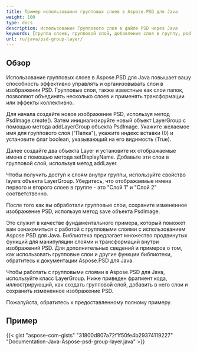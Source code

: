 ```yaml
---
title: Пример использования групповых слоев в Aspose.PSD для Java
weight: 100
type: docs
description: Использование Группового слоя в файле PSD через Java
keywords: [группа слоев, групповой слой, добавление слоя в группу, psd api, java, образец кода]
url: ru/java/psd-group-layer/
---
```


## **Обзор**

Использование групповых слоев в Aspose.PSD для Java повышает вашу способность эффективно управлять и организовывать слои в изображении PSD. Групповые слои, также известные как слои папок, позволяют объединять несколько слоев и применять трансформации или эффекты коллективно.

Для начала создайте новое изображение PSD, используя метод PsdImage.create(). Затем инициализируйте новый объект LayerGroup с помощью метода addLayerGroup объекта PsdImage. Укажите желаемое имя для группового слоя ("Папка"), укажите индекс вставки (0) и установите флаг boolean, указывающий на его видимость (True).

Далее создайте два объекта Layer и установите их отображаемые имена с помощью метода setDisplayName. Добавьте эти слои в групповой слой, используя метод addLayer.

Чтобы получить доступ к слоям внутри группы, используйте свойство layers объекта LayerGroup. Убедитесь, что отображаемые имена первого и второго слоев в группе - это "Слой 1" и "Слой 2" соответственно.

После того как вы обработали групповые слои, сохраните измененное изображение PSD, используя метод save объекта PsdImage.

Это служит в качестве фундаментального примера, который поможет вам ознакомиться с работой с групповыми слоями с использованием Aspose.PSD для Java. Библиотека предлагает множество продвинутых функций для манипуляции слоями и трансформаций внутри изображений PSD. Для дополнительных сведений и примеров о том, как использовать групповые слои и другие функции библиотеки, обратитесь к документации Aspose.PSD для Java.

Чтобы работать с групповыми слоями в Aspose.PSD для Java, используйте класс LayerGroup. Ниже приведен фрагмент кода, иллюстрирующий, как создать групповой слой, добавить в него слои и сохранить измененное изображение PSD.

Пожалуйста, обратитесь к предоставленному полному примеру.

## **Пример**
{{< gist "aspose-com-gists" "31800d807a72f1f50fe4b29374119227" "Documentation-Java-Aspose-psd-group-layer.java" >}}
